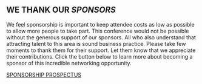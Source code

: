 ## WE **THANK** OUR *SPONSORS*

We feel sponsorship is important to keep attendee costs as low as possible to allow more people to take part. This conference would not be possible without the generous support of our sponsors. All who also understand that attracting talent to this area is sound business practice. Please take few moments to thank them for their support. Let them know that we appreciate their contributions. Click the button below to learn more about becoming a sponsor of this incredible networking opportunity.

[SPONSORSHIP PROSPECTUS](http://sparkconf.org/sponsor)
